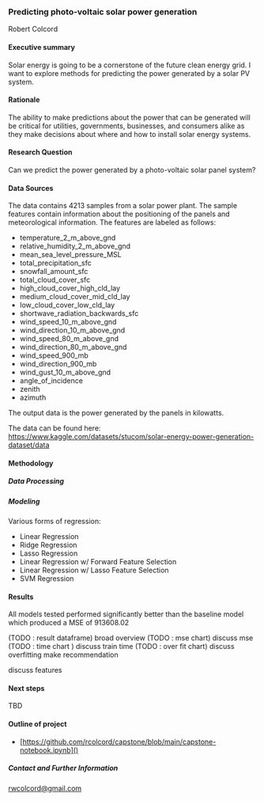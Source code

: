 ### Predicting photo-voltaic solar power generation

Robert Colcord

#### Executive summary
Solar energy is going to be a cornerstone of the future clean energy grid. I want to explore methods for predicting the power generated by a solar PV system.

#### Rationale
The ability to make predictions about the power that can be generated will be critical for utilities, governments, businesses, and consumers alike as they make decisions about where and how to install solar energy systems.

#### Research Question
Can we predict the power generated by a photo-voltaic solar panel system?

#### Data Sources
The data contains 4213 samples from a solar power plant. The sample features contain information about the positioning of the panels and meteorological information. The features are labeled as follows:
- temperature_2_m_above_gnd
- relative_humidity_2_m_above_gnd
- mean_sea_level_pressure_MSL
- total_precipitation_sfc
- snowfall_amount_sfc
- total_cloud_cover_sfc
- high_cloud_cover_high_cld_lay
- medium_cloud_cover_mid_cld_lay
- low_cloud_cover_low_cld_lay
- shortwave_radiation_backwards_sfc
- wind_speed_10_m_above_gnd
- wind_direction_10_m_above_gnd
- wind_speed_80_m_above_gnd
- wind_direction_80_m_above_gnd
- wind_speed_900_mb
- wind_direction_900_mb
- wind_gust_10_m_above_gnd
- angle_of_incidence
- zenith
- azimuth

The output data is the power generated by the panels in kilowatts.

The data can be found here:
https://www.kaggle.com/datasets/stucom/solar-energy-power-generation-dataset/data

#### Methodology
##### Data Processing
##### Modeling
Various forms of regression:
- Linear Regression
- Ridge Regression
- Lasso Regression
- Linear Regression w/ Forward Feature Selection
- Linear Regression w/ Lasso Feature Selection
- SVM Regression

#### Results
All models tested performed significantly better than the baseline model which produced a MSE of 913608.02

(TODO : result dataframe)
broad overview
(TODO : mse chart)
discuss mse
(TODO : time chart )
discuss train time
(TODO : over fit chart)
discuss overfitting
make recommendation

discuss features

#### Next steps
TBD

#### Outline of project

- [https://github.com/rcolcord/capstone/blob/main/capstone-notebook.ipynb]()


##### Contact and Further Information
rwcolcord@gmail.com